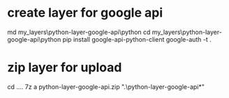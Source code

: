 # create layer for google api
md my_layers\python-layer-google-api\python
cd my_layers\python-layer-google-api\python
pip install google-api-python-client google-auth -t .
# zip layer for upload
cd ..\..
7z a python-layer-google-api.zip ".\python-layer-google-api\*"

